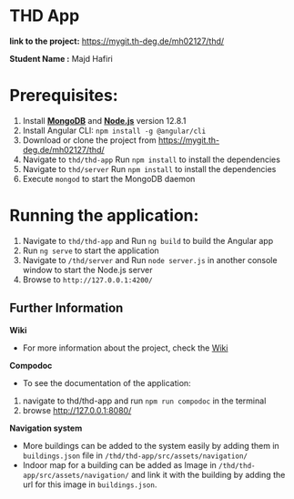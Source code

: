 # THD App

**link to the project:** https://mygit.th-deg.de/mh02127/thd/

**Student Name :** Majd Hafiri

# Prerequisites:

 1. Install **[MongoDB](https://docs.mongodb.com/manual/administration/install-community)** and **[Node.js](https://nodejs.org/en/)** version 12.8.1
 2. Install Angular CLI: `npm install -g @angular/cli`
 3. Download or clone the project from https://mygit.th-deg.de/mh02127/thd/
 4. Navigate to `thd/thd-app` Run `npm install` to install the dependencies
 5. Navigate to `thd/server` Run `npm install` to install the dependencies
 6. Execute `mongod` to start the MongoDB daemon


# Running the application:

1. Navigate to `thd/thd-app` and Run `ng build` to build the Angular app 
2. Run `ng serve` to start the application
3. Navigate to `/thd/server` and Run `node server.js` in another console window to start the Node.js server
4. Browse to `http://127.0.0.1:4200/`




## Further Information

**Wiki**
- For more information about the project, check the [Wiki](https://mygit.th-deg.de/mh02127/thd/-/wikis/home)

**Compodoc**
- To see the documentation of the application:
 1. navigate to thd/thd-app and run `npm run compodoc` in the terminal
 2. browse http://127.0.0.1:8080/

**Navigation system**
- More buildings can be added to the system easily by adding them in `buildings.json` file in `/thd/thd-app/src/assets/navigation/`
- Indoor map for a building can be added as Image in `/thd/thd-app/src/assets/navigation/` and link it with the building by adding the url for this image in `buildings.json`.


